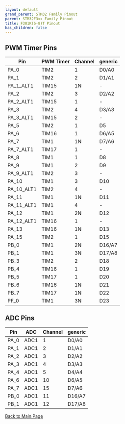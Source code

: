```yaml
---
layout: default
grand_parent: STM32 Family Pinout
parent: STM32F3xx Family Pinout
title: F301K(6-8)T Pinout
has_children: false
---
```


## PWM Timer Pins

| Pin | PWM Timer | Channel | generic |
| --- | --- | --- | --- |
| PA_0 | TIM2 | 1 | D0/A0 |
| PA_1 | TIM2 | 2 | D1/A1 |
| PA_1_ALT1 | TIM15 | 1N | - |
| PA_2 | TIM2 | 3 | D2/A2 |
| PA_2_ALT1 | TIM15 | 1 | - |
| PA_3 | TIM2 | 4 | D3/A3 |
| PA_3_ALT1 | TIM15 | 2 | - |
| PA_5 | TIM2 | 1 | D5 |
| PA_6 | TIM16 | 1 | D6/A5 |
| PA_7 | TIM1 | 1N | D7/A6 |
| PA_7_ALT1 | TIM17 | 1 | - |
| PA_8 | TIM1 | 1 | D8 |
| PA_9 | TIM1 | 2 | D9 |
| PA_9_ALT1 | TIM2 | 3 | - |
| PA_10 | TIM1 | 3 | D10 |
| PA_10_ALT1 | TIM2 | 4 | - |
| PA_11 | TIM1 | 1N | D11 |
| PA_11_ALT1 | TIM1 | 4 | - |
| PA_12 | TIM1 | 2N | D12 |
| PA_12_ALT1 | TIM16 | 1 | - |
| PA_13 | TIM16 | 1N | D13 |
| PA_15 | TIM2 | 1 | D15 |
| PB_0 | TIM1 | 2N | D16/A7 |
| PB_1 | TIM1 | 3N | D17/A8 |
| PB_3 | TIM2 | 2 | D18 |
| PB_4 | TIM16 | 1 | D19 |
| PB_5 | TIM17 | 1 | D20 |
| PB_6 | TIM16 | 1N | D21 |
| PB_7 | TIM17 | 1N | D22 |
| PF_0 | TIM1 | 3N | D23 |


## ADC Pins

| Pin | ADC | Channel | generic |
| --- | --- | --- | --- |
| PA_0 | ADC1 | 1 | D0/A0 |
| PA_1 | ADC1 | 2 | D1/A1 |
| PA_2 | ADC1 | 3 | D2/A2 |
| PA_3 | ADC1 | 4 | D3/A3 |
| PA_4 | ADC1 | 5 | D4/A4 |
| PA_6 | ADC1 | 10 | D6/A5 |
| PA_7 | ADC1 | 15 | D7/A6 |
| PB_0 | ADC1 | 11 | D16/A7 |
| PB_1 | ADC1 | 12 | D17/A8 |


[Back to Main Page](../../index)